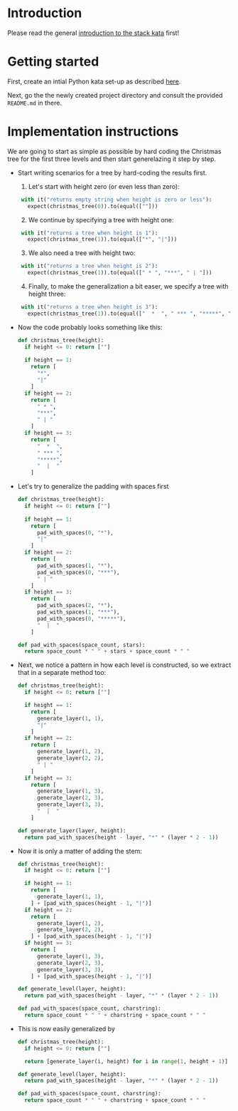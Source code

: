 # Introduction

Please read the general [introduction to the stack kata](../README.md) first!

# Getting started

First, create an intial Python kata set-up as described [here](https://github.com/zhendrikse/tdd/tree/master/cookiecutter).

Next, go the the newly created project directory and consult
the provided ``README.md`` in there.

# Implementation instructions

We are going to start as simple as possible by hard coding the Christmas tree for the first three levels and then start generelazing it step by step.

- Start writing scenarios for a tree by hard-coding the results first.
   
   1. Let's start with height zero (or even less than zero):
   ```python
    with it("returns empty string when height is zero or less"):
      expect(christmas_tree(0)).to(equal([""]))   
   ```
   
   2. We continue by specifying a tree with height one:
   ```python
    with it("returns a tree when height is 1"):
      expect(christmas_tree(1)).to(equal(["*", "|"]))
   ```
   
   3. We also need a tree with height two:
   ```python
    with it("returns a tree when height is 2"):
      expect(christmas_tree(1)).to(equal([" * ", "***", " | "]))
   ```
   
   4. Finally, to make the generalization a bit easer, we specify a tree with height three:
   ```python
    with it("returns a tree when height is 3"):
      expect(christmas_tree(1)).to(equal(["  *  ", " *** ", "*****", "  |  "]))
   ```
- Now the code probably looks something like this:
  ```python
  def christmas_tree(height):
    if height <= 0: return [""]
    
    if height == 1: 
      return [
        "*", 
        "|"
      ]
    if height == 2:
      return [
        " * ", 
        "***", 
        " | "
      ]
    if height == 3:
      return [
        "  *  ", 
        " *** ", 
        "*****", 
        "  |  "
      ]

  ```
- Let's try to generalize the padding with spaces first
  ```python
  def christmas_tree(height):
    if height <= 0: return [""]
    
    if height == 1: 
      return [
        pad_with_spaces(0, "*"), 
        "|"
      ]
    if height == 2:
      return [
        pad_with_spaces(1, "*"), 
        pad_with_spaces(0, "***"), 
        " | "
      ]
    if height == 3:
      return [
        pad_with_spaces(2, "*"), 
        pad_with_spaces(1, "***"), 
        pad_with_spaces(0, "*****"), 
        "  |  "
      ]
  
  def pad_with_spaces(space_count, stars):
    return space_count * " " + stars + space_count * " "
  ```
- Next, we notice a pattern in how each level is constructed, so we
  extract that in a separate method too:
  ```python
  def christmas_tree(height):
    if height <= 0: return [""]
  
    if height == 1: 
      return [
        generate_layer(1, 1), 
        "|"
      ]
    if height == 2:
      return [
        generate_layer(1, 2), 
        generate_layer(2, 2), 
        " | "
      ]
    if height == 3:
      return [
        generate_layer(1, 3), 
        generate_layer(2, 3), 
        generate_layer(3, 3), 
        "  |  "
      ]
  
  def generate_layer(layer, height):
    return pad_with_spaces(height - layer, "*" * (layer * 2 - 1))

  ```
- Now it is only a matter of adding the stem:
  ```python
  def christmas_tree(height):
    if height <= 0: return [""]
  
    if height == 1: 
      return [
        generate_layer(1, 1), 
      ] + [pad_with_spaces(height - 1, "|")]
    if height == 2:
      return [
        generate_layer(1, 2), 
        generate_layer(2, 2), 
      ] + [pad_with_spaces(height - 1, "|")]
    if height == 3:
      return [
        generate_layer(1, 3), 
        generate_layer(2, 3), 
        generate_layer(3, 3), 
      ] + [pad_with_spaces(height - 1, "|")]
  
  def generate_level(layer, height):
    return pad_with_spaces(height - layer, "*" * (layer * 2 - 1))
  
  def pad_with_spaces(space_count, charstring):
    return space_count * " " + charstring + space_count * " " 
  ```
- This is now easily generalized by
  ```python
  def christmas_tree(height):
    if height <= 0: return [""]
  
    return [generate_layer(i, height) for i in range(1, height + 1)] + [pad_with_spaces(height - 1, "|")]
  
  def generate_level(layer, height):
    return pad_with_spaces(height - layer, "*" * (layer * 2 - 1))
  
  def pad_with_spaces(space_count, charstring):
    return space_count * " " + charstring + space_count * " "
   ```
